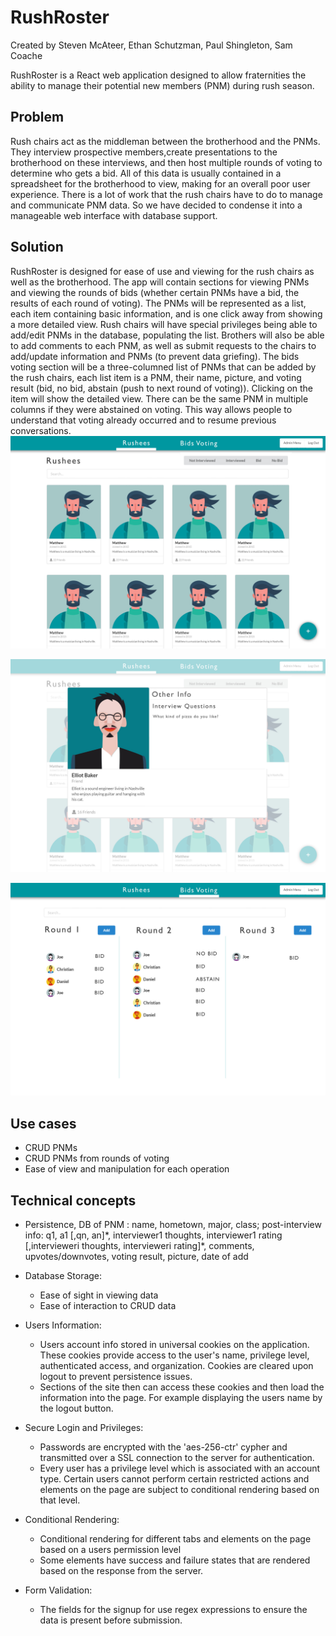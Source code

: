 # RushRoster

Created by Steven McAteer, Ethan Schutzman, Paul Shingleton, Sam Coache

RushRoster is a React web application designed to allow fraternities the ability to manage their potential new members (PNM) during rush season.

## Problem
Rush chairs act as the middleman between the brotherhood and the PNMs. They interview prospective members,create presentations to the brotherhood on these interviews, and then host multiple rounds of voting to determine who gets a bid. All of this data is usually contained in a spreadsheet for the brotherhood to view, making for an overall poor user experience. There is a lot of work that the rush chairs have to do to manage and communicate PNM data. So we have decided to condense it into a manageable web interface with database support.

## Solution

RushRoster is designed for ease of use and viewing for the rush chairs as well as the brotherhood. The app will contain sections for viewing PNMs and viewing the rounds of bids (whether certain PNMs have a bid, the results of each round of voting). The PNMs will be represented as a list, each item containing basic information, and is one click away from showing a more detailed view. Rush chairs will have special privileges being able to add/edit PNMs in the database, populating the list. Brothers will also be able to add comments to each PNM, as well as submit requests to the chairs to add/update information and PNMs (to prevent data griefing). The bids voting section will be a three-columned list of PNMs that can be added by the rush chairs, each list item is a PNM, their name, picture, and voting result (bid, no bid, abstain (push to next round of voting)). Clicking on the item will show the detailed view. There can be the same PNM in multiple columns if they were abstained on voting. This way allows people to understand that voting already occurred and to resume previous conversations.
![picture](Rushees.jpg)

![picture](Rushees-detail.jpg)

![picture](voting.jpg)

## Use cases

 - CRUD PNMs
 - CRUD PNMs from rounds of voting
 - Ease of view and manipulation for each operation

## Technical concepts

 - Persistence, DB of PNM : name, hometown, major, class; post-interview info: q1, a1 \[,qn, an]\*, interviewer1 thoughts, interviewer1 rating \[,intervieweri thoughts, intervieweri rating]\*, comments, upvotes/downvotes, voting result, picture, date of add

 - Database Storage:
   - Ease of sight in viewing data
   - Ease of interaction to CRUD data
   
 - Users Information:
    - Users account info stored in universal cookies on the application. These cookies provide access to the user's name, privilege level, authenticated access, and organization. Cookies are cleared upon logout to prevent persistence issues.
    - Sections of the site then can access these cookies and then load the information into the page. For example displaying the users name by the logout button.
    
 - Secure Login and Privileges:
    - Passwords are encrypted with the 'aes-256-ctr' cypher and transmitted over a SSL connection to the server for authentication.
    - Every user has a privilege level which is associated with an account type. Certain users cannot perform certain restricted actions and elements on the page are subject to conditional rendering based on that level.
    
- Conditional Rendering:
    - Conditional rendering for different tabs and elements on the page based on a users permission level
    - Some elements have success and failure states that are rendered based on the response from the server.
    
 - Form Validation:
    - The fields for the signup for use regex expressions to ensure the data is present before submission.
